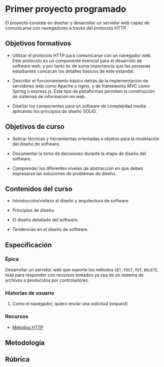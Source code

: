 # Primer proyecto programado #

El proyecto consiste en diseñar y desarrollar un servidor web capaz de comunicarse con navegadores a través del protocolo HTTP.

## Objetivos formativos ##

* Utilizar el protocolo HTTP para comunicarse con un navegador web. Este protocolo es un componente esencial para el desarrollo de software web; y por tanto es de suma importancia que las personas estudiantes conozcan los detalles básicos de este estándar.

* Describir el funcionamiento básico detrás de la implementación de servidores web como Apache o nginx, y de frameworks MVC como Spring o express.js. Este tipo de plataformas permiten la construcción de sistemas de información en web.

* Diseñar los componentes para un software de complejidad media aplicando los principios de diseño SOLID.

## Objetivos de curso ##

* Aplicar técnicas y herramientas orientadas a objetos para la modelación del diseño de software.

* Documentar la toma de decisiones durante la etapa de diseño del software.

* Comprender los diferentes niveles de abstracción en que deben expresarse las soluciones de problemas de diseño.

## Contenidos del curso ##

* Introducción/vistazo al diseño y arquitectura de software.

* Principios de diseño.

* El diseño detallado del software.

* Tendencias en el diseño de software.

## Especificación ##

### Épica ###

Desarrollar un servidor web que soporte los métodos `GET`, `POST`, `PUT`, `DELETE`, `HEAD` para responder con recursos tomados ya sea de un sistema de archivos o producidos por controladores.

### Historias de usuario ###

1. Como el navegador, quiero enviar una solicitud (*request*) 

### Recursos ###

* [Métodos HTTP](https://en.wikipedia.org/wiki/Hypertext_Transfer_Protocol#Request_methods)



## Metodología ##

## Rúbrica ##

